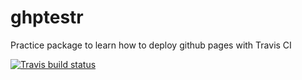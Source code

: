 # ghptestr
Practice package to learn how to deploy github pages with Travis CI

[![Travis build status](https://travis-ci.org/akimanabe/ghptestr.svg?branch=master)](https://travis-ci.org/akimanabe/ghptestr)
